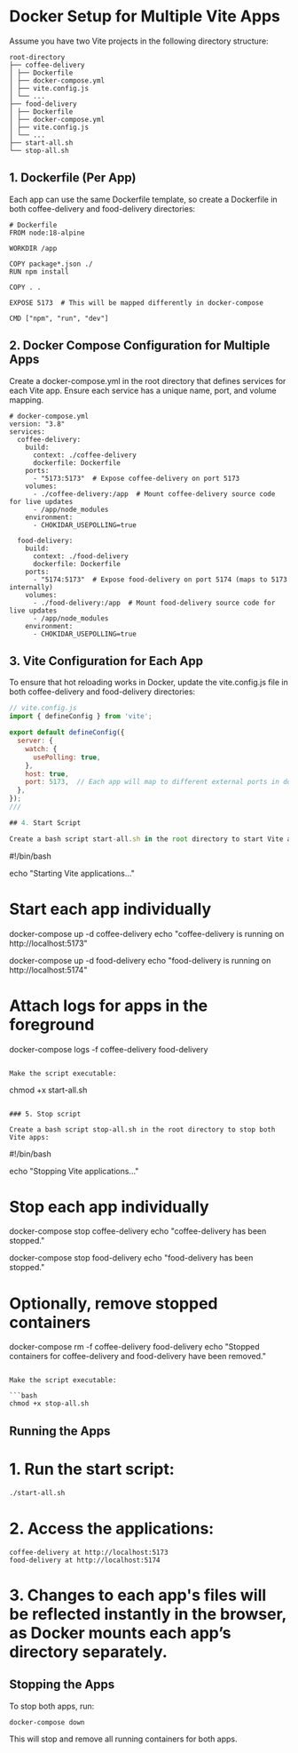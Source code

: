 # Docker Setup for Multiple Vite Apps

Assume you have two Vite projects in the following directory structure:
```
root-directory
├── coffee-delivery
│ ├── Dockerfile
│ ├── docker-compose.yml
│ ├── vite.config.js
│ └── ...
├── food-delivery
│ ├── Dockerfile
│ ├── docker-compose.yml
│ ├── vite.config.js
│ └── ...
├── start-all.sh
└── stop-all.sh

```

## 1. Dockerfile (Per App)

Each app can use the same Dockerfile template, so create a Dockerfile in both coffee-delivery and food-delivery directories:

```
# Dockerfile
FROM node:18-alpine

WORKDIR /app

COPY package*.json ./
RUN npm install

COPY . .

EXPOSE 5173  # This will be mapped differently in docker-compose

CMD ["npm", "run", "dev"]
```

## 2. Docker Compose Configuration for Multiple Apps

Create a docker-compose.yml in the root directory that defines services for each Vite app. Ensure each service has a unique name, port, and volume mapping.

```
# docker-compose.yml
version: "3.8"
services:
  coffee-delivery:
    build:
      context: ./coffee-delivery
      dockerfile: Dockerfile
    ports:
      - "5173:5173"  # Expose coffee-delivery on port 5173
    volumes:
      - ./coffee-delivery:/app  # Mount coffee-delivery source code for live updates
      - /app/node_modules
    environment:
      - CHOKIDAR_USEPOLLING=true

  food-delivery:
    build:
      context: ./food-delivery
      dockerfile: Dockerfile
    ports:
      - "5174:5173"  # Expose food-delivery on port 5174 (maps to 5173 internally)
    volumes:
      - ./food-delivery:/app  # Mount food-delivery source code for live updates
      - /app/node_modules
    environment:
      - CHOKIDAR_USEPOLLING=true
```

## 3. Vite Configuration for Each App

To ensure that hot reloading works in Docker, update the vite.config.js file in both coffee-delivery and food-delivery directories:

```js
// vite.config.js
import { defineConfig } from 'vite';

export default defineConfig({
  server: {
    watch: {
      usePolling: true,
    },
    host: true,
    port: 5173,  // Each app will map to different external ports in docker-compose
  },
});
///

## 4. Start Script

Create a bash script start-all.sh in the root directory to start Vite apps:

```

#!/bin/bash

echo "Starting Vite applications..."

# Start each app individually

docker-compose up -d coffee-delivery
echo "coffee-delivery is running on http://localhost:5173"

docker-compose up -d food-delivery
echo "food-delivery is running on http://localhost:5174"

# Attach logs for apps in the foreground

docker-compose logs -f coffee-delivery food-delivery

```

Make the script executable:

```

chmod +x start-all.sh

```

### 5. Stop script

Create a bash script stop-all.sh in the root directory to stop both Vite apps:

```

#!/bin/bash

echo "Stopping Vite applications..."

# Stop each app individually

docker-compose stop coffee-delivery
echo "coffee-delivery has been stopped."

docker-compose stop food-delivery
echo "food-delivery has been stopped."

# Optionally, remove stopped containers

docker-compose rm -f coffee-delivery food-delivery
echo "Stopped containers for coffee-delivery and food-delivery have been removed."

````

Make the script executable:

```bash
chmod +x stop-all.sh

````

## Running the Apps

# 1. Run the start script:

```bash
./start-all.sh
```

# 2. Access the applications:

    coffee-delivery at http://localhost:5173
    food-delivery at http://localhost:5174

# 3. Changes to each app's files will be reflected instantly in the browser, as Docker mounts each app’s directory separately.

## Stopping the Apps

To stop both apps, run:

```bash
docker-compose down
```

This will stop and remove all running containers for both apps.
